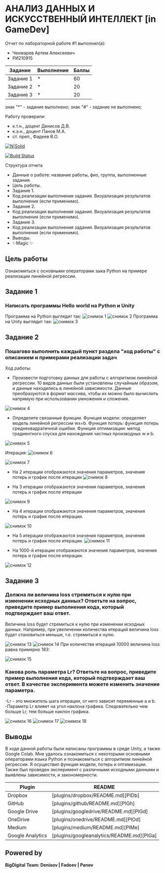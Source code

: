 # АНАЛИЗ ДАННЫХ И ИСКУССТВЕННЫЙ ИНТЕЛЛЕКТ [in GameDev]
Отчет по лабораторной работе #1 выполнил(а):
- Чекмарев Артем Алексеевич
- РИ210915

| Задание | Выполнение | Баллы |
| ------ | ------ | ------ |
| Задание 1 | * | 60 |
| Задание 2 | * | 20 |
| Задание 3 | * | 20 |

знак "*" - задание выполнено; знак "#" - задание не выполнено;

Работу проверили:
- к.т.н., доцент Денисов Д.В.
- к.э.н., доцент Панов М.А.
- ст. преп., Фадеев В.О.

[![N|Solid](https://cldup.com/dTxpPi9lDf.thumb.png)](https://nodesource.com/products/nsolid)

[![Build Status](https://travis-ci.org/joemccann/dillinger.svg?branch=master)](https://travis-ci.org/joemccann/dillinger)

Структура отчета

- Данные о работе: название работы, фио, группа, выполненные задания.
- Цель работы.
- Задание 1.
- Код реализации выполнения задания. Визуализация результатов выполнения (если применимо).
- Задание 2.
- Код реализации выполнения задания. Визуализация результатов выполнения (если применимо).
- Задание 3.
- Код реализации выполнения задания. Визуализация результатов выполнения (если применимо).
- Выводы.
- ✨Magic ✨
## Цель работы
Ознакомиться с основными операторами зыка Python на примере реализации линейной регрессии.
## Задание 1
### Написать программы Hello world на Python и Unity
Программа на Python выглядит так: 
![снимок 1](https://user-images.githubusercontent.com/114291344/192603724-51ee0d78-1e24-4c21-b428-9a50e9e7f1fa.png) ![снимок 2](https://user-images.githubusercontent.com/114291344/192603858-e75f0304-d1a7-4d7f-b2bb-52c52b9804ee.png)
Программа на Unity выглядит так:
![снимок 3](https://user-images.githubusercontent.com/114291344/192604287-d9673d44-9622-4f5a-8f13-977f61955941.png)

## Задание 2
### Пошагово выполнить каждый пункт раздела "ход работы" с описанием и примерами реализации задач
Ход работы:
- Произвести подготовку данных для работы с алгоритмом линейной регрессии. 10 видов данных были установлены случайным образом, и данные находились в линейной зависимости. Данные преобразуются в формат массива, чтобы их можно было вычислить напрямую при использовании умножения и сложения.

![снимок 4](https://user-images.githubusercontent.com/114291344/192604844-aef84112-9675-4888-aa4f-9f18e7487b95.png)

- Определите связанные функции. Функция модели: определяет модель линейной регрессии wx+b. Функция потерь: функция потерь среднеквадратичной ошибки. Функция оптимизации: метод градиентного спуска для нахождения частных производных w и b.

![снимок 5](https://user-images.githubusercontent.com/114291344/192605263-6f1366f2-6d10-492d-8a8a-7612d5f26d4e.png)

Итерация: 
![снимок 6](https://user-images.githubusercontent.com/114291344/192606279-d4299c22-3363-4979-92a7-ef90441f6d77.png)

![снимок 7](https://user-images.githubusercontent.com/114291344/192606336-ae761430-522b-4a94-ace5-e73f6e59d65e.png)

- На 2 итерации отображаются значения параметров, значения потерь и график после итерации 
![снимок 8](https://user-images.githubusercontent.com/114291344/192606811-b8a021ea-5fac-43ff-bbf9-81aeeeb2ed2a.png)
 
- На 3 итерации отображаются значения параметров, значения потерь и график после итерации 

![снимок 9](https://user-images.githubusercontent.com/114291344/192607552-c8452119-cd89-404b-8749-aa3f1d63afcd.png)

- На 4 итерации отображаются значения параметров, значения потерь и график после итерации.

![снимок 10](https://user-images.githubusercontent.com/114291344/192607714-01c74a75-c630-4450-9713-47628bfa84b2.png)

- На 5 итерации отображаются значения параметров, значения потерь и график после итерации.
![снимок 11](https://user-images.githubusercontent.com/114291344/192607929-58ed3446-0402-44e8-9fcf-1eb9a7615be1.png)

- На 1000-й итерации отображаются значения параметров, значения потерь и график после итерации.

![снимок 12](https://user-images.githubusercontent.com/114291344/192608647-b8560666-5659-4113-9ded-09aa8da74ab1.png)

## Задание 3
### Должна ли величина loss стремиться к нулю при изменении исходных данных? Ответьте на вопрос, приведите пример выполнения кода, который подтверждает ваш ответ.
Величина loss будет стремиться к нулю при изменении исходных данных. Например, при увеличении количества итераций величина loss будет становиться меньше, т.е. стремиться к нулю.

![снимок 13](https://user-images.githubusercontent.com/114291344/192610278-93d79791-8ed5-4c9a-b4f1-0dbf94bc1783.png) 
![снимок 14](https://user-images.githubusercontent.com/114291344/192610483-f8c067c5-89d9-4335-be77-c49158e7df70.png)
При количестве итераций 10000 величина loss равна примерно 183:

![снимок 15](https://user-images.githubusercontent.com/114291344/192610880-8216a806-3663-463d-9992-7b640dd55cc0.png)

### Какова роль параметра Lr? Ответьте на вопрос, приведите пример выполнения кода, который подтверждает ваш ответ. В качестве эксперимента можете изменить значение параметра.
-Lr - это множитель шага итерации, от него зависят переменные a и b.
-Параметр Lr влияет на угол наклона графика.
Следовательно чем больше Lr, тем больше наклон графика.

![снимок 16](https://user-images.githubusercontent.com/114291344/192612328-f3740f9a-3c28-4d00-9150-313095103ca0.png)
![снимок 17](https://user-images.githubusercontent.com/114291344/192612349-65d4a195-966b-439a-8300-d0da2da47160.png)
![снимок 18](https://user-images.githubusercontent.com/114291344/192612481-99ead22a-15d4-4e7e-9327-547442d050bb.png)

## Выводы

В ходе данной работы были написаны программы в среде Unity, a также Google Colab.
Мне удалось  ознакомиться с некоторыми основными операторами языка Python и познакомиться с алгоритмом линейной регрессии. Я осуществил функции модели, потерь и оптимизации.  Также был проведен эксперимент с различными исходными данными и выявлены зависимости, и закономерности.

| Plugin | README |
| ------ | ------ |
| Dropbox | [plugins/dropbox/README.md][PlDb] |
| GitHub | [plugins/github/README.md][PlGh] |
| Google Drive | [plugins/googledrive/README.md][PlGd] |
| OneDrive | [plugins/onedrive/README.md][PlOd] |
| Medium | [plugins/medium/README.md][PlMe] |
| Google Analytics | [plugins/googleanalytics/README.md][PlGa] |

## Powered by

**BigDigital Team: Denisov | Fadeev | Panov**

